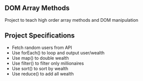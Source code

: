 ## DOM Array Methods

Project to teach high order array methods and DOM manipulation

## Project Specifications

- Fetch random users from API
- Use forEach() to loop and output user/wealth
- Use map() to double wealth
- Use filter() to filter only millionaires
- Use sort() to sort by wealth
- Use reduce() to add all wealth
